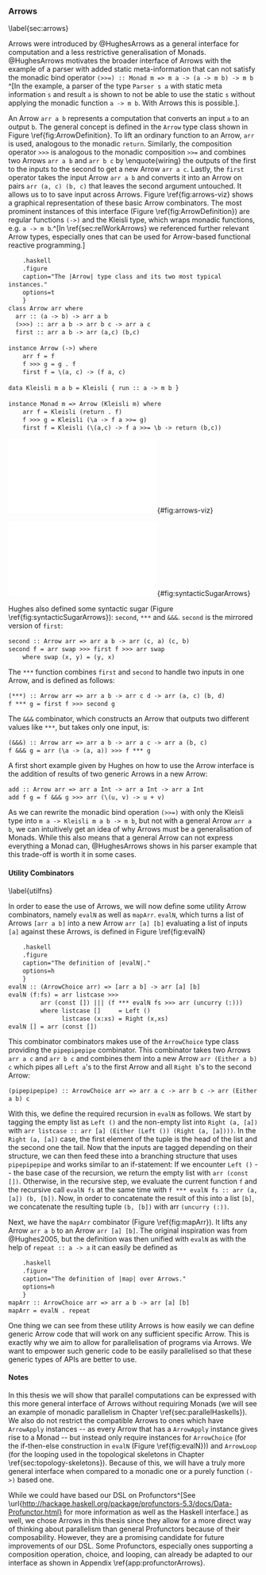 ### Arrows

\label{sec:arrows}

Arrows were introduced by @HughesArrows as a general interface for computation
and a less restrictive generalisation of Monads.
@HughesArrows motivates the broader interface of Arrows with the example
of a parser with added static meta-information that can not satisfy the
monadic bind operator `(>>=) :: Monad m => m a -> (a -> m b) -> m b`
^[In the example, a parser of the type `Parser s a` with static meta
information `s` and result `a` is shown to not be able to use the static
`s` without applying the monadic function `a -> m b`. With Arrows this is possible.].

An Arrow `arr a b` represents a computation that converts an input `a` to an output
`b`. The general concept is defined in the `Arrow` type class shown in Figure \ref{fig:ArrowDefinition}.
To lift an ordinary function to an Arrow, `arr` is used, analogous to the monadic `return`. Similarly,
the composition operator `>>>` is analogous to the monadic composition `>>=` and combines two Arrows `arr a b`
and `arr b c` by \enquote{wiring} the outputs of the first to the inputs to the second to get a new Arrow `arr a c`.
Lastly, the `first` operator takes the input Arrow `arr a b` and converts it into an Arrow on pairs `arr (a, c) (b, c)`
that leaves the second argument untouched. It allows us to to save input across Arrows. Figure \ref{fig:arrows-viz} shows a
graphical representation of these basic Arrow combinators.
The most prominent instances of this interface (Figure \ref{fig:ArrowDefinition}) are regular functions `(->)`
and the Kleisli type, which wraps monadic functions,
e.g. `a -> m b`.^[In \ref{sec:relWorkArrows} we referenced further relevant 
Arrow types, especially ones that can be used for Arrow-based functional
reactive programming.]

~~~~ {#fig:ArrowDefinition
    .haskell
    .figure
    caption="The |Arrow| type class and its two most typical instances."
    options=t
    }
class Arrow arr where
  arr :: (a -> b) -> arr a b
  (>>>) :: arr a b -> arr b c -> arr a c
  first :: arr a b -> arr (a,c) (b,c)

instance Arrow (->) where
	arr f = f
	f >>> g = g . f
	first f = \(a, c) -> (f a, c) 

data Kleisli m a b = Kleisli { run :: a -> m b }

instance Monad m => Arrow (Kleisli m) where
	arr f = Kleisli (return . f)
	f >>> g = Kleisli (\a -> f a >>= g)
	first f = Kleisli (\(a,c) -> f a >>= \b -> return (b,c))
~~~~

![Schematic depiction of  an Arrow (left) and its basic
  combinators `arr`, `>>>` and `first` (right).](src/img/arrows-viz.pdf){#fig:arrows-viz}
  
![Visual depiction of syntactic sugar for Arrows.](src/img/syntacticSugarArrows.pdf){#fig:syntacticSugarArrows}

Hughes also defined some syntactic sugar (Figure \ref{fig:syntacticSugarArrows}): `second`, `***` and `&&&`. 
`second` is the mirrored version of `first`:

~~~~ {.haskell}
second :: Arrow arr => arr a b -> arr (c, a) (c, b)
second f = arr swap >>> first f >>> arr swap
	where swap (x, y) = (y, x)
~~~~

The `***` function combines `first` and `second` to handle two inputs in one Arrow, and is defined as follows:

~~~~ {.haskell}
(***) :: Arrow arr => arr a b -> arr c d -> arr (a, c) (b, d)
f *** g = first f >>> second g
~~~~

The `&&&` combinator, which constructs an Arrow that outputs two different values like `***`, but takes only one input, is:

~~~~ {.haskell}
(&&&) :: Arrow arr => arr a b -> arr a c -> arr a (b, c)
f &&& g = arr (\a -> (a, a)) >>> f *** g
~~~~

A first short example given by Hughes on how to use the Arrow
interface is the addition of results of two generic Arrows in a new
Arrow:

~~~~ {.haskell}
add :: Arrow arr => arr a Int -> arr a Int -> arr a Int
add f g = f &&& g >>> arr (\(u, v) -> u + v)
~~~~

As we can rewrite the monadic bind operation `(>>=)` with only the Kleisli type
into `m a -> Kleisli m a b -> m b`, but not with a general Arrow `arr a b`,
we can intuitively get an idea of why Arrows must be a generalisation of Monads.
While this also means that a general Arrow can not express everything a Monad can,
@HughesArrows shows in his parser example that this trade-off is worth it
in some cases.

#### Utility Combinators

\label{utilfns}

In order to ease the use of Arrows, we will now define some utility Arrow combinators, namely
`evalN` as well as `mapArr`. `evalN`, which turns a list of Arrows `[arr a b]` 
into a new Arrow `arr [a] [b]` evaluating a list of inputs `[a]`
against these Arrows, is defined in Figure \ref{fig:evalN}

~~~~ {#fig:evalN
    .haskell
    .figure
    caption="The definition of |evalN|."
    options=h
    }
evalN :: (ArrowChoice arr) => [arr a b] -> arr [a] [b]
evalN (f:fs) = arr listcase >>>
         arr (const []) ||| (f *** evalN fs >>> arr (uncurry (:)))
         where listcase []     = Left ()
               listcase (x:xs) = Right (x,xs)
evalN [] = arr (const [])
~~~~

This combinator combinators makes use of the `ArrowChoice` type class providing
the `pipepipepipe` combinator. This combinator takes two Arrows `arr a c` and `arr b c`
and combines them into a new Arrow `arr (Either a b) c` which pipes all
`Left a`'s to the first Arrow and all `Right b`'s to the second Arrow:

~~~~ {.haskell}
(pipepipepipe) :: ArrowChoice arr => arr a c -> arr b c -> arr (Either a b) c
~~~~

With this, we define the required recursion in `evalN` as follows.
We start by tagging the empty list as `Left ()` and the non-empty list into `Right (a, [a])`
with `arr listcase :: arr [a] (Either (Left ()) (Right (a, [a])))`.
In the `Right (a, [a])` case, the first element of the tuple is the head of the list and the second one
the tail. Now that the inputs are tagged depending on their structure,
we can then feed these into a branching structure that uses `pipepipepipe` and
works similar to an if-statement: If we encounter `Left ()` -- the base case of the recursion,
we return the empty list with `arr (const [])`.
Otherwise, in the recursive step, we evaluate the current function `f`
and the recursive call `evalN fs` at the same time with `f *** evalN fs :: arr (a, [a]) (b, [b])`.
Now, in order to concatenate the result of this into a list `[b]`, we concatenate
the resulting tuple `(b, [b])` with arr `(uncurry (:))`.

Next, we have the `mapArr` combinator (Figure \ref{fig:mapArr}). It
lifts any Arrow `arr a b` to
an Arrow `arr [a] [b]`. The original inspiration was from @Hughes2005,
but the definition was then unified with `evalN` as with the help
of `repeat :: a -> a` it can easily be defined as

~~~~ {#fig:mapArr
    .haskell
    .figure
    caption="The definition of |map| over Arrows."
    options=h
    }
mapArr :: ArrowChoice arr => arr a b -> arr [a] [b]
mapArr = evalN . repeat
~~~~

One thing we can see from these utility Arrows is how easily we can define
generic Arrow code that will work on any sufficient specific Arrow. This
is exactly why we aim to allow for parallelisation of programs via Arrows.
We want to empower such generic code to be easily parallelised so that these generic
types of APIs are better to use.

#### Notes

In this thesis we will show that parallel computations can be expressed with this
more general interface of Arrows without requiring Monads (we will see an example of
monadic parallelism in Chapter \ref{sec:parallelHaskells}). We also do not restrict
the compatible Arrows to ones which have `ArrowApply` instances -- as every
Arrow that has a `ArrowApply` instance gives rise to a Monad -- but instead
only require instances for `ArrowChoice` (for the if-then-else construction in 
`evalN` (Figure \ref{fig:evalN}))
and `ArrowLoop` (for the looping used in the topological skeletons in Chapter \ref{sec:topology-skeletons}).
Because of this, we will have a truly more general
interface when compared to a monadic one or a purely function `(->)` based one.

While we could have based our DSL on Profunctors^[See \url{http://hackage.haskell.org/package/profunctors-5.3/docs/Data-Profunctor.html}
for more information as well as the Haskell interface.] as well,
we chose Arrows in this thesis since they allow for a more direct way of
thinking about parallelism than general Profunctors because of their
composability. However, they are a promising candidate for future improvements
of our DSL. Some Profunctors, especially ones supporting a composition operation,
choice, and looping, can already be adapted to our interface as shown in
Appendix \ref{app:profunctorArrows}.
